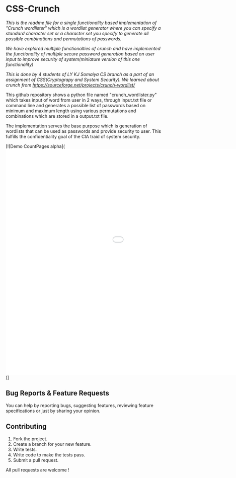 # CSS-Crunch
*This is the readme file for a single functionality based implementation of "Crunch wordlister" which is a wordlist generator where you can specify a standard character set or a character set you specify to generate all possible combinations and permutations of passwords.*

*We have explored multiple functionalties of crunch and have implemented the functionality of multiple secure password generation based on user input to improve security of system(miniature version of this one functionality)*

*This is done by 4 students of LY KJ Somaiya CS branch as a part of an assignment of CSS(Cryptograpy and System Security). We learned about crunch from https://sourceforge.net/projects/crunch-wordlist/*

This github repository shows a python file named "crunch_wordlister.py" which takes input of word from user in 2 ways, through input.txt file or command line and generates a possible list of passwords based on minimum and maximum length using various permutations and combinations which are stored in a output.txt file.

The implementation serves the base purpose which is generation of wordlists that can be used as passwords and provide security to user. This fulfills the confidentiality goal of the CIA traid of system security. 

[![Demo CountPages alpha](<iframe src='//gifs.com/embed/part1-P7xDq6' frameborder='0' scrolling='no' width='1280px' height='718px' style='-webkit-backface-visibility: hidden;-webkit-transform: scale(1);' ></iframe>)]


## Bug Reports & Feature Requests

You can help by reporting bugs, suggesting features, reviewing feature specifications or just by sharing your opinion.

## Contributing

1. Fork the project.
2. Create a branch for your new feature.
3. Write tests.
4. Write code to make the tests pass.
5. Submit a pull request.

All pull requests are welcome !
